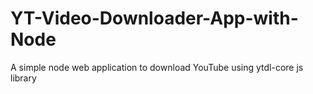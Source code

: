 # YT-Video-Downloader-App-with-Node
A simple node web application to download YouTube using ytdl-core js library

